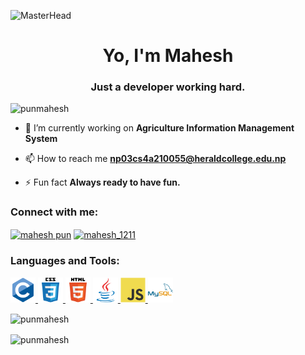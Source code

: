 ![MasterHead](https://camo.githubusercontent.com/48ec00ed4c84e771db4a1db90b56352923a8d644452a32b434d68e97006c9337/68747470733a2f2f63686b736b696c6c732e636f6d2f77702d636f6e74656e742f75706c6f6164732f323032302f30342f504e432d416e696d617465642d42616e6e6572732e676966)
<h1 align="center">Yo, I'm Mahesh</h1>
<h3 align="center">Just a developer working hard.</h3>
<img align="right"  width="200' src="https://media0.giphy.com/media/v1.Y2lkPTc5MGI3NjExZzhwYTRqdDE3MGlubHg2Nm13bTNsMGw5ZDQxMnMzY3dkc3Z0eG1zMSZlcD12MV9pbnRlcm5hbF9naWZfYnlfaWQmY3Q9Zw/Ws6T5PN7wHv3cY8xy8/giphy.webp">

<p align="left"> <img src="https://komarev.com/ghpvc/?username=punmahesh&label=Profile%20views&color=0e75b6&style=flat" alt="punmahesh" /> </p>

- 🔭 I’m currently working on **Agriculture Information Management System**

- 📫 How to reach me **np03cs4a210055@heraldcollege.edu.np**

- ⚡ Fun fact **Always ready to have fun.**

<h3 align="left">Connect with me:</h3>
<p align="left">
<a href="https://fb.com/mahesh pun" target="blank"><img align="center" src="https://raw.githubusercontent.com/rahuldkjain/github-profile-readme-generator/master/src/images/icons/Social/facebook.svg" alt="mahesh pun" height="30" width="40" /></a>
<a href="https://instagram.com/mahesh_1211" target="blank"><img align="center" src="https://raw.githubusercontent.com/rahuldkjain/github-profile-readme-generator/master/src/images/icons/Social/instagram.svg" alt="mahesh_1211" height="30" width="40" /></a>
</p>

<h3 align="left">Languages and Tools:</h3>
<p align="left"> <a href="https://www.cprogramming.com/" target="_blank" rel="noreferrer"> <img src="https://raw.githubusercontent.com/devicons/devicon/master/icons/c/c-original.svg" alt="c" width="40" height="40"/> </a> <a href="https://www.w3schools.com/css/" target="_blank" rel="noreferrer"> <img src="https://raw.githubusercontent.com/devicons/devicon/master/icons/css3/css3-original-wordmark.svg" alt="css3" width="40" height="40"/> </a> <a href="https://www.w3.org/html/" target="_blank" rel="noreferrer"> <img src="https://raw.githubusercontent.com/devicons/devicon/master/icons/html5/html5-original-wordmark.svg" alt="html5" width="40" height="40"/> </a> <a href="https://www.java.com" target="_blank" rel="noreferrer"> <img src="https://raw.githubusercontent.com/devicons/devicon/master/icons/java/java-original.svg" alt="java" width="40" height="40"/> </a> <a href="https://developer.mozilla.org/en-US/docs/Web/JavaScript" target="_blank" rel="noreferrer"> <img src="https://raw.githubusercontent.com/devicons/devicon/master/icons/javascript/javascript-original.svg" alt="javascript" width="40" height="40"/> </a> <a href="https://www.mysql.com/" target="_blank" rel="noreferrer"> <img src="https://raw.githubusercontent.com/devicons/devicon/master/icons/mysql/mysql-original-wordmark.svg" alt="mysql" width="40" height="40"/> </a> </p>

<p><img align="center" src="https://github-readme-stats.vercel.app/api/top-langs?username=punmahesh&show_icons=true&locale=en&layout=compact" alt="punmahesh" /></p>

<p><img align="center" src="https://github-readme-streak-stats.herokuapp.com/?user=punmahesh&" alt="punmahesh" /></p>
